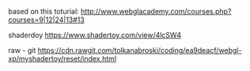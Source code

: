 based on this toturial:
http://www.webglacademy.com/courses.php?courses=9|12|24|13#13

shaderdoy
https://www.shadertoy.com/view/4lcSW4

raw - git
https://cdn.rawgit.com/tolkanabroski/coding/ea9deacf/webgl-xp/myshadertoy/reset/index.html
